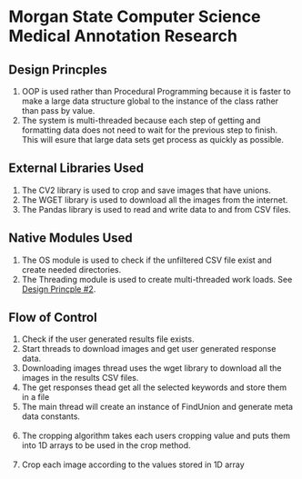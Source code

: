 <!DOCTYPEhtml>
 <html lang="en-US">
  <body>

<h1>Morgan State Computer Science Medical Annotation Research</h1>

<h2>Design Princples</h2>
<ol>
	<li>OOP is used rather than Procedural Programming because it is faster
	to make a large data structure global to the instance of the class rather
	than pass by value.</li>
	<li id="DP2">The system is multi-threaded because each step of getting and formatting
	data does not need to wait for the previous step to finish. This will
	esure that large data sets get process as quickly as possible.</li>
</ol>

<h2>External Libraries Used</h2>
<ol>
	<li>The CV2 library is used to crop and save images that have unions.</li>
	<li>The WGET library is used to download all the images from the internet.</li>
	<li>The Pandas library is used to read and write data to and from CSV files.</li>
</ol>

<h2>Native Modules Used</h2>
<ol>
	<li>The OS module is used to check if the unfiltered CSV file exist and create needed directories.</li>
	<li>The Threading module is used to create multi-threaded work loads. See <a href="#DP2">Design Princple #2</a>.</li>
</ol>

<h2>Flow of Control</h2>
<ol>
	<li>Check if the user generated results file exists.<br /></li>
	<li>Start threads to download images and get user generated response data.<br /></li>
	<li>Downloading images thread uses the wget library to download all the images in the results CSV files.<br /></li>
	<li>The get responses thead get all the selected keywords and store them in a file<br /></li>
	<li>The main thread will create an instance of FindUnion and generate meta data constants.</li><br />
	<li>The cropping algorithm takes each users cropping value and puts them into 1D arrays to be used in the crop method.</li><br />
	<li>Crop each image according to the values stored in 1D array</li><br />
</ol>

 </body>
</html>
